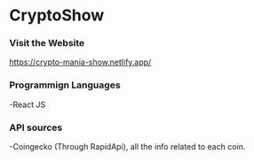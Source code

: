 # CryptoShow
### Visit the Website
https://crypto-mania-show.netlify.app/

### Programmign Languages
-React JS

### API sources
-Coingecko (Through RapidApi), all the info related to each coin.
